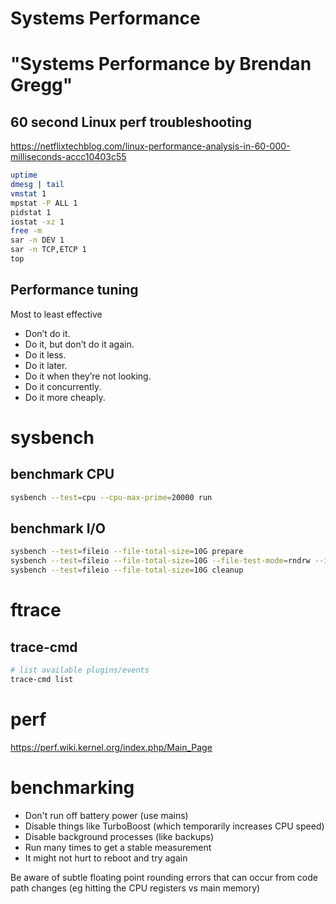 # Systems Performance
# "Systems Performance by Brendan Gregg"

## 60 second Linux perf troubleshooting

<https://netflixtechblog.com/linux-performance-analysis-in-60-000-milliseconds-accc10403c55>

```bash
uptime
dmesg | tail
vmstat 1
mpstat -P ALL 1
pidstat 1
iostat -xz 1
free -m
sar -n DEV 1
sar -n TCP,ETCP 1
top
```

## Performance tuning

Most to least effective

* Don’t do it.
* Do it, but don’t do it again.
* Do it less.
* Do it later.
* Do it when they’re not looking.
* Do it concurrently.
* Do it more cheaply.
# sysbench

## benchmark CPU

```bash
sysbench --test=cpu --cpu-max-prime=20000 run
```

## benchmark I/O
 
```bash
sysbench --test=fileio --file-total-size=10G prepare
sysbench --test=fileio --file-total-size=10G --file-test-mode=rndrw --init-rnd=on --max-time=300 --max_requests=0 run
sysbench --test=fileio --file-total-size=10G cleanup
```

# ftrace

## trace-cmd

```bash
# list available plugins/events
trace-cmd list
```
# perf

<https://perf.wiki.kernel.org/index.php/Main_Page>

# benchmarking

* Don't run off battery power (use mains)
* Disable things like TurboBoost (which temporarily increases CPU speed)
* Disable background processes (like backups)
* Run many times to get a stable measurement
* It might not hurt to reboot and try again

Be aware of subtle floating point rounding errors that can occur from code path
changes (eg hitting the CPU registers vs main memory)
